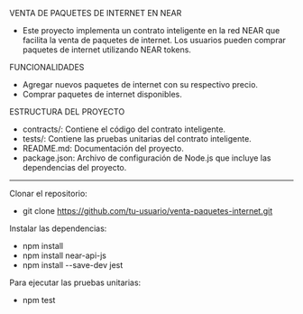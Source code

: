 VENTA DE PAQUETES DE INTERNET EN NEAR
- Este proyecto implementa un contrato inteligente en la red NEAR que facilita la venta de paquetes de internet. Los usuarios pueden comprar paquetes de internet utilizando NEAR tokens.

FUNCIONALIDADES
- Agregar nuevos paquetes de internet con su respectivo precio.
- Comprar paquetes de internet disponibles.

ESTRUCTURA DEL PROYECTO
- contracts/: Contiene el código del contrato inteligente.
- tests/: Contiene las pruebas unitarias del contrato inteligente.
- README.md: Documentación del proyecto.
- package.json: Archivo de configuración de Node.js que incluye las dependencias del proyecto.
  
-------------------------------------------------------------------------------------------------

 Clonar el repositorio:
- git clone https://github.com/tu-usuario/venta-paquetes-internet.git

Instalar las dependencias:
- npm install
- npm install near-api-js
- npm install --save-dev jest

Para ejecutar las pruebas unitarias:
- npm test
